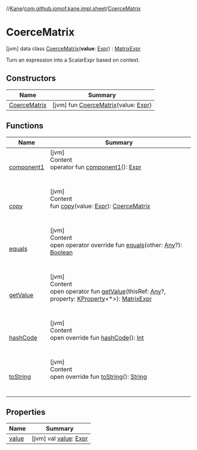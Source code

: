 //[Kane](../../index.md)/[com.github.jomof.kane.impl.sheet](../index.md)/[CoerceMatrix](index.md)



# CoerceMatrix  
 [jvm] data class [CoerceMatrix](index.md)(**value**: [Expr](../../com.github.jomof.kane/-expr/index.md)) : [MatrixExpr](../../com.github.jomof.kane/-matrix-expr/index.md)

Turn an expression into a ScalarExpr based on context.

   


## Constructors  
  
|  Name|  Summary| 
|---|---|
| <a name="com.github.jomof.kane.impl.sheet/CoerceMatrix/CoerceMatrix/#com.github.jomof.kane.Expr/PointingToDeclaration/"></a>[CoerceMatrix](-coerce-matrix.md)| <a name="com.github.jomof.kane.impl.sheet/CoerceMatrix/CoerceMatrix/#com.github.jomof.kane.Expr/PointingToDeclaration/"></a> [jvm] fun [CoerceMatrix](-coerce-matrix.md)(value: [Expr](../../com.github.jomof.kane/-expr/index.md))   <br>


## Functions  
  
|  Name|  Summary| 
|---|---|
| <a name="com.github.jomof.kane.impl.sheet/CoerceMatrix/component1/#/PointingToDeclaration/"></a>[component1](component1.md)| <a name="com.github.jomof.kane.impl.sheet/CoerceMatrix/component1/#/PointingToDeclaration/"></a>[jvm]  <br>Content  <br>operator fun [component1](component1.md)(): [Expr](../../com.github.jomof.kane/-expr/index.md)  <br><br><br>
| <a name="com.github.jomof.kane.impl.sheet/CoerceMatrix/copy/#com.github.jomof.kane.Expr/PointingToDeclaration/"></a>[copy](copy.md)| <a name="com.github.jomof.kane.impl.sheet/CoerceMatrix/copy/#com.github.jomof.kane.Expr/PointingToDeclaration/"></a>[jvm]  <br>Content  <br>fun [copy](copy.md)(value: [Expr](../../com.github.jomof.kane/-expr/index.md)): [CoerceMatrix](index.md)  <br><br><br>
| <a name="kotlin/Any/equals/#kotlin.Any?/PointingToDeclaration/"></a>[equals](../../com.github.jomof.kane.impl.types/-double-algebraic-type/index.md#%5Bkotlin%2FAny%2Fequals%2F%23kotlin.Any%3F%2FPointingToDeclaration%2F%5D%2FFunctions%2F-1797850740)| <a name="kotlin/Any/equals/#kotlin.Any?/PointingToDeclaration/"></a>[jvm]  <br>Content  <br>open operator override fun [equals](../../com.github.jomof.kane.impl.types/-double-algebraic-type/index.md#%5Bkotlin%2FAny%2Fequals%2F%23kotlin.Any%3F%2FPointingToDeclaration%2F%5D%2FFunctions%2F-1797850740)(other: [Any](https://kotlinlang.org/api/latest/jvm/stdlib/kotlin/-any/index.html)?): [Boolean](https://kotlinlang.org/api/latest/jvm/stdlib/kotlin/-boolean/index.html)  <br><br><br>
| <a name="com.github.jomof.kane/MatrixExpr/getValue/#kotlin.Any?#kotlin.reflect.KProperty[*]/PointingToDeclaration/"></a>[getValue](../../com.github.jomof.kane/-matrix-expr/get-value.md)| <a name="com.github.jomof.kane/MatrixExpr/getValue/#kotlin.Any?#kotlin.reflect.KProperty[*]/PointingToDeclaration/"></a>[jvm]  <br>Content  <br>open operator fun [getValue](../../com.github.jomof.kane/-matrix-expr/get-value.md)(thisRef: [Any](https://kotlinlang.org/api/latest/jvm/stdlib/kotlin/-any/index.html)?, property: [KProperty](https://kotlinlang.org/api/latest/jvm/stdlib/kotlin.reflect/-k-property/index.html)<*>): [MatrixExpr](../../com.github.jomof.kane/-matrix-expr/index.md)  <br><br><br>
| <a name="kotlin/Any/hashCode/#/PointingToDeclaration/"></a>[hashCode](../../com.github.jomof.kane.impl.types/-double-algebraic-type/index.md#%5Bkotlin%2FAny%2FhashCode%2F%23%2FPointingToDeclaration%2F%5D%2FFunctions%2F-1797850740)| <a name="kotlin/Any/hashCode/#/PointingToDeclaration/"></a>[jvm]  <br>Content  <br>open override fun [hashCode](../../com.github.jomof.kane.impl.types/-double-algebraic-type/index.md#%5Bkotlin%2FAny%2FhashCode%2F%23%2FPointingToDeclaration%2F%5D%2FFunctions%2F-1797850740)(): [Int](https://kotlinlang.org/api/latest/jvm/stdlib/kotlin/-int/index.html)  <br><br><br>
| <a name="com.github.jomof.kane.impl.sheet/CoerceMatrix/toString/#/PointingToDeclaration/"></a>[toString](to-string.md)| <a name="com.github.jomof.kane.impl.sheet/CoerceMatrix/toString/#/PointingToDeclaration/"></a>[jvm]  <br>Content  <br>open override fun [toString](to-string.md)(): [String](https://kotlinlang.org/api/latest/jvm/stdlib/kotlin/-string/index.html)  <br><br><br>


## Properties  
  
|  Name|  Summary| 
|---|---|
| <a name="com.github.jomof.kane.impl.sheet/CoerceMatrix/value/#/PointingToDeclaration/"></a>[value](value.md)| <a name="com.github.jomof.kane.impl.sheet/CoerceMatrix/value/#/PointingToDeclaration/"></a> [jvm] val [value](value.md): [Expr](../../com.github.jomof.kane/-expr/index.md)   <br>

